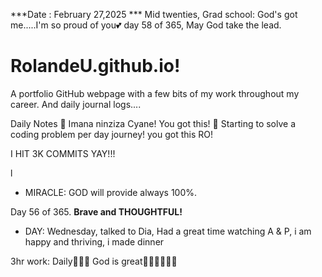 ***Date : February 27,2025 *** Mid twenties, Grad school: God's got me.....I'm so proud of you💕 day 58 of 365, May God take the lead.
# RolandeU.github.io!

A portfolio GitHub webpage with a few bits of my work throughout my career. And daily journal logs....


Daily Notes
💚 Imana ninziza Cyane! You got this!
💚 Starting to solve a coding problem per day journey! you got this RO!

I HIT 3K COMMITS YAY!!!

l
- MIRACLE: GOD will provide always 100%.

Day 56 of 365. **Brave and THOUGHTFUL!** 
- DAY: Wednesday, talked to Dia, Had a great time watching A & P, i am happy and thriving, i made dinner

3hr work: Daily💚💚💚
God is great💚💚💚💚💚💚
